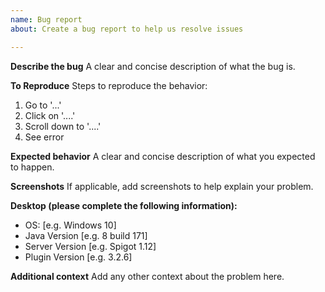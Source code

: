 ```yaml
---
name: Bug report
about: Create a bug report to help us resolve issues

---
```


**Describe the bug**
A clear and concise description of what the bug is.

**To Reproduce**
Steps to reproduce the behavior:
1. Go to '...'
2. Click on '....'
3. Scroll down to '....'
4. See error

**Expected behavior**
A clear and concise description of what you expected to happen.

**Screenshots**
If applicable, add screenshots to help explain your problem.

**Desktop (please complete the following information):**
 - OS: [e.g. Windows 10]
 - Java Version [e.g. 8 build 171]
 - Server Version [e.g. Spigot 1.12]
 - Plugin Version [e.g. 3.2.6]

**Additional context**
Add any other context about the problem here.

